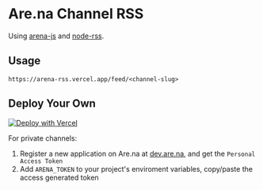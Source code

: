 # Are.na Channel RSS

Using [arena-js](https://github.com/ivangreene/arena-js) and [node-rss](https://github.com/dylang/node-rss).

## Usage

`https://arena-rss.vercel.app/feed/<channel-slug>`

## Deploy Your Own

[![Deploy with Vercel](https://vercel.com/button)](https://vercel.com/new/project?template=https://github.com/garrying/arena-channel-rss/tree/master)

For private channels:
1. Register a new application on Are.na at [dev.are.na](https://dev.are.na/), and get the `Personal Access Token`
2. Add `ARENA_TOKEN` to your project's enviroment variables, copy/paste the access generated token